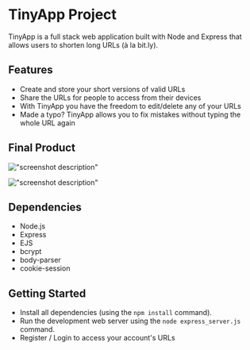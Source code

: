 # TinyApp Project

TinyApp is a full stack web application built with Node and Express that allows users to shorten long URLs (à la bit.ly).


## Features 

- Create and store your short versions of valid URLs
- Share the URLs for people to access from their devices
- With TinyApp you have the freedom to edit/delete any of your URLs
- Made a typo? TinyApp allows you to fix mistakes without typing the whole URL again


## Final Product

!["screenshot description"](#)

!["screenshot description"](#)

## Dependencies

- Node.js
- Express
- EJS
- bcrypt
- body-parser
- cookie-session

## Getting Started

- Install all dependencies (using the `npm install` command).
- Run the development web server using the `node express_server.js` command.
- Register / Login to access your account's URLs